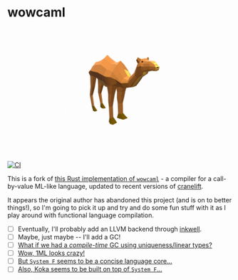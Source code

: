 # wowcaml

<p align="center">
<img height="250px" src="assets/wowcaml.png"/>
</p>
<br>

[![CI](https://img.shields.io/github/workflow/status/femtomc/wowcaml/CI?style=for-the-badge)](https://github.com/femtomc/wowcaml/actions?query=workflow%3ACI)

This is a fork of [this Rust implementation of `wowcaml`](https://github.com/osa1/wowcaml) - a compiler for a call-by-value ML-like language, updated to recent versions of [cranelift](https://github.com/bytecodealliance/wasmtime/tree/main/cranelift).

It appears the original author has abandoned this project (and is on to better things!), so I'm going to pick it up and try and do some fun stuff with it as I play around with functional language compilation.

- [ ] Eventually, I'll probably add an LLVM backend through [inkwell](https://github.com/TheDan64/inkwell).
- [ ] Maybe, just maybe -- I'll add a GC!
- [ ] [What if we had a _compile-time_ GC using uniqueness/linear types?](https://github.com/granule-project/granule)
- [ ] [Wow, 1ML looks crazy!](https://people.mpi-sws.org/~rossberg/1ml/)
- [ ] [But `System F` seems to be a concise language core...](https://www.youtube.com/watch?v=u9bY0Bc_lXw)
- [ ] [Also, Koka seems to be built on top of `System F`...](https://www.youtube.com/watch?v=6OFhD_mHtKA)
